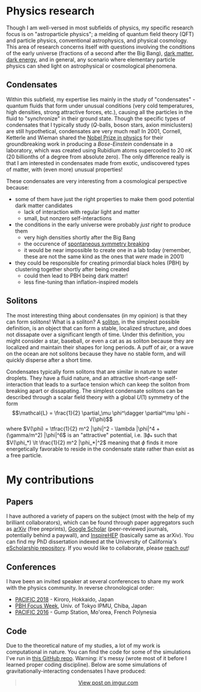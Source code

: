 # Physics research
Though I am well-versed in most subfields of physics, my specific research focus is on "astroparticle physics"; a melding of quantum field theory (QFT) and particle physics, conventional astrophysics, and physical cosmology. This area of research concerns itself with questions involving the conditions of the early universe (fractions of a second after the Big Bang), [dark matter](https://en.wikipedia.org/wiki/Dark_matter), [dark energy](https://en.wikipedia.org/wiki/Dark_energy), and in general, any scenario where elementary particle physics can shed light on astrophysical or cosmological phenomena.

## Condensates
Within this subfield, my expertise lies mainly in the study of "condensates" - quantum fluids that form under unusual conditions (very cold temperatures, high densities, strong attractive forces, etc.), causing all the particles in the fluid to "synchronize" in their ground state. Though the specific types of condensates that I typically study ($Q$-balls, boson stars, axion miniclusters) are still hypothetical, condensates are very much real! In 2001, Cornell, Ketterle and Wieman shared the [Nobel Prize in physics](https://www.nobelprize.org/prizes/physics/2001/summary/) for their groundbreaking work in producing a _Bose-Einstein_ condensate in a laboratory, which was created using Rubidium atoms supercooled to 20 nK (20 billionths of a degree from absolute zero). The only difference really is that I am interested in condensates made from exotic, undiscovered types of matter, with (even more) unusual properties!

These condensates are very interesting from a cosmological perspective because:

* some of them have just the right properties to make them good potential dark matter candidates
    * lack of interaction with regular light and matter
    * small, but nonzero self-interactions
* the conditions in the early universe were probably _just right_ to produce them
    * very high densities shortly after the Big Bang
    * the occurence of [spontaneous symmetry breaking](https://en.wikipedia.org/wiki/Spontaneous_symmetry_breaking)
    * it would be near impossible to create one in a lab today (remember, these are not the same kind as the ones that _were_ made in 2001)
* they could be responsible for creating primordial black holes (PBH) by clustering together shortly after being created
    * could then lead to PBH being dark matter!
    * less fine-tuning than inflation-inspired models

## Solitons
The most interesting thing about condensates (in my opinion) is that they can form solitons! What is a soliton? A [soliton](https://en.wikipedia.org/wiki/Soliton), in the simplest possible definition, is an object that can form a stable, localized structure, and does not dissapate over a significant length of time. Under this definition, you might consider a star, baseball, or even a cat as as soliton because they are localized and maintain their shapes for long periods. A puff of air, or a wave on the ocean are not solitons because they have no stable form, and will quickly disperse after a short time.

Condensates typically form solitons that are similar in nature to water droplets. They have a fluid nature, and an attractive short-range self-interaction that leads to a surface tension which can keep the soliton from breaking apart or dissapating. The simplest condensate solitons can be described through a scalar field theory with a global $U(1)$ symmetry of the form
$$\mathcal{L} = \frac{1}{2} \partial_\mu \phi^\dagger \partial^\mu \phi - V(\phi)$$
where $V(\phi) = \tfrac{1}{2} m^2 |\phi|^2 - \lambda |\phi|^4 + (\gamma/m^2) |\phi|^6$ is an "attractive" potential, i.e. $\exists \phi_*$ such that $V(\phi_*) \lt \frac{1}{2} m^2 |\phi_*|^2$ meaning that $\phi$ finds it more energetically favorable to reside in the condensate state rather than exist as a free particle.

# My contributions

## Papers
I have authored a variety of papers on the subject (most with the help of my brilliant collaborators), which can be found through paper aggregators such as [arXiv](https://arxiv.org/search/astro-ph?searchtype=author&query=Cotner%2C+E) (free preprints), [Google Scholar](https://scholar.google.com/citations?user=sERkI8cAAAAJ&hl=en&oi=ao) (peer-reviewed journals, potentially behind a paywall), and [InspireHEP](http://inspirehep.net/search?ln=en&p=a+cotner&of=hb&action_search=Search&sf=earliestdate&so=d) (basically same as arXiv). You can find my PhD dissertation indexed at the University of California's [eScholarship repository](https://escholarship.org/uc/item/8kt7j20g). If you would like to collaborate, please <a href="{{ url_for('about') }}">reach out</a>!

## Conferences
I have been an invited speaker at several conferences to share my work with the physics community. In reverse chronological order:

* [PACIFIC 2018](https://conferences.pa.ucla.edu/pacific-2018/) - Kiroro, Hokkaido, Japan
* [PBH Focus Week](https://indico.ipmu.jp/indico/event/138/contributions/676/), Univ. of Tokyo IPMU, Chiba, Japan
* [PACIFIC 2016](https://conferences.pa.ucla.edu/pacific2016/) - Gump Station, Mo'orea, French Polynesia

## Code
Due to the theoretical nature of my studies, a lot of my work is computational in nature. You can find the code for some of the simulations I've run in [this GitHub repo](https://github.com/ecotner/physics-research). Warning: it's messy (wrote most of it before I learned proper coding discipline). Below are some simulations of gravitationally-interacting condensates I have produced:

<center>
<!-- <img src="https://i.imgur.com/k1XpnxO.gif" alt="2d boson stars orbiting each other" style="vertical-align: middle; margin-right: 5%;">
<img src="https://i.imgur.com/OMC82pl.gif" alt="3d merger of attractive boson stars" style="vertical-align: middle;"> -->
<blockquote class="imgur-embed-pub" lang="en" data-id="a/WLmAJjZ"><a href="//imgur.com/a/WLmAJjZ">View post on imgur.com</a></blockquote><script async src="//s.imgur.com/min/embed.js" charset="utf-8"></script>
</center>
